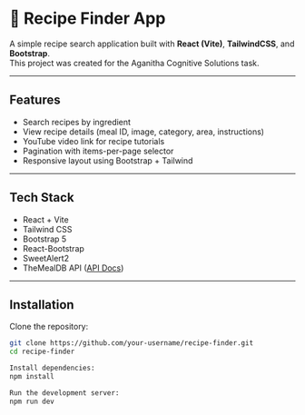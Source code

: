 # 🍴 Recipe Finder App

A simple recipe search application built with **React (Vite)**, **TailwindCSS**, and **Bootstrap**.  
This project was created for the Aganitha Cognitive Solutions task.

---

## Features
- Search recipes by ingredient
- View recipe details (meal ID, image, category, area, instructions)
- YouTube video link for recipe tutorials
- Pagination with items-per-page selector
- Responsive layout using Bootstrap + Tailwind

---

## Tech Stack
- React + Vite
- Tailwind CSS
- Bootstrap 5
- React-Bootstrap
- SweetAlert2
- TheMealDB API ([API Docs](https://www.themealdb.com/api.php))

---

## Installation

Clone the repository:

```bash
git clone https://github.com/your-username/recipe-finder.git
cd recipe-finder

Install dependencies:
npm install

Run the development server:
npm run dev

